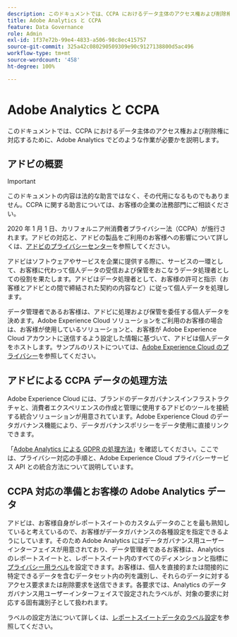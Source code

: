 ```yaml
---
description: このドキュメントでは、CCPA におけるデータ主体のアクセス権および削除権に対応するために、Adobe Analytics でどのような作業が必要かを説明します。
title: Adobe Analytics と CCPA
feature: Data Governance
role: Admin
exl-id: 1f37e72b-99e4-4833-a506-98c8ec415757
source-git-commit: 325a42c080290509309e90c9127138800d5ac496
workflow-type: tm+mt
source-wordcount: '458'
ht-degree: 100%

---
```


# Adobe Analytics と CCPA

このドキュメントでは、CCPA におけるデータ主体のアクセス権および削除権に対応するために、Adobe Analytics でどのような作業が必要かを説明します。

## アドビの概要

>[!IMPORTANT]
>
>このドキュメントの内容は法的な助言ではなく、その代用になるものでもありません。CCPA に関する助言については、お客様の企業の法務部門にご相談ください。

2020 年 1 月 1 日、カリフォルニア州消費者プライバシー法（CCPA）が施行されます。アドビの対応と、アドビの製品をご利用のお客様への影響について詳しくは、[アドビのプライバシーセンター](https://www.adobe.com/jp/privacy.html)を参照してください。

アドビはソフトウェアやサービスを企業に提供する際に、サービスの一環として、お客様に代わって個人データの受信および保管をおこなうデータ処理者としての役割を果たします。アドビはデータ処理者として、お客様の許可と指示（お客様とアドビとの間で締結された契約の内容など）に従って個人データを処理します。

データ管理者であるお客様は、アドビに処理および保管を委任する個人データを決めます。Adobe Experience Cloud ソリューションをご利用のお客様の場合は、お客様が使用しているソリューションと、お客様が Adobe Experience Cloud アカウントに送信するよう設定した情報に基づいて、アドビは個人データをホストします。サンプルのリストについては、[Adobe Experience Cloud のプライバシー](https://www.adobe.com/jp/privacy/experience-cloud.html#collect)を参照してください。

## アドビによる CCPA データの処理方法

Adobe Experience Cloud には、ブランドのデータガバナンスインフラストラクチャと、消費者エクスペリエンスの作成と管理に使用するアドビのツールを接続する統合ソリューションが用意されています。Adobe Experience Cloud のデータガバナンス機能により、データガバナンスポリシーをデータ使用に直接リンクできます。

「[Adobe Analytics による GDPR の処理方法](https://www.adobe.com/jp/data-analytics-cloud/analytics/general-data-protection-regulation.html)」を確認してください。ここでは、プライバシー対応の手順と、Adobe Experience Cloud プライバシーサービス API との統合方法について説明しています。

## CCPA 対応の準備とお客様の Adobe Analytics データ

アドビは、お客様自身がレポートスイートのカスタムデータのことを最も熟知していると考えているので、お客様がデータガバナンスの各種設定を指定できるようにしています。そのため Adobe Analytics にはデータガバナンス用ユーザーインターフェイスが用意されており、データ管理者であるお客様は、Analytics のレポートスイートと、レポートスイート内のすべてのディメンションと指標に[プライバシー用ラベル](/help/admin/tools/privacy-labeling/labels.md#data-governance-labels)を設定できます。お客様は、個人を直接的または間接的に特定できるデータを含むデータセット内の列を識別し、それらのデータに対するアクセス要求または削除要求を送信できます。各要求では、Analytics のデータガバナンス用ユーザーインターフェイスで設定されたラベルが、対象の要求に対応する固有識別子として扱われます。

ラベルの設定方法について詳しくは、[レポートスイートデータのラベル設定](/help/admin/tools/privacy-labeling/labeling-overview.md)を参照してください。
